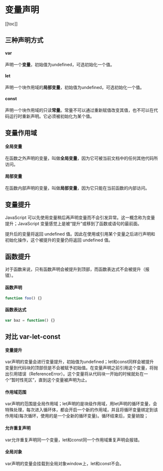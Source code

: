 # 变量声明

[[toc]]

## 三种声明方式

#### var

声明一个**变量**，初始值为undefined，可选初始化一个值。

#### let

声明一个块作用域的**局部变量**，初始值为undefined，可选初始化一个值。

#### const

声明一个块作用域的只读**常量**。常量不可以通过重新赋值改变其值，也不可以在代码运行时重新声明。它必须被初始化为某个值。



## 变量作用域

#### 全局变量

在函数之外声明的变量，叫做**全局变量**，因为它可被当前文档中的任何其他代码所访问。

#### 局部变量

在函数内部声明的变量，叫做**局部变量**，因为它只能在当前函数的内部访问。



## 变量提升

JavaScript 可以先使用变量稍后再声明变量而不会引发异常。这一概念称为变量提升；JavaScript 变量感觉上是被“提升”或移到了函数或语句的最前面。

提升后的变量将返回 undefined 值。因此在使用或引用某个变量之后进行声明和初始化操作，这个被提升的变量仍将返回 undefined 值。



## 函数提升

对于函数来说，只有函数声明会被提升到顶部，而函数表达式不会被提升（报错）。

#### 函数声明

```js
function foo() {}
```

#### 函数表达式

```js
var baz = function() {}
```



## 对比 var-let-const

#### 变量提升

var声明的变量会进行变量提升，初始值为undefined；let和const同样会被提升变量到代码块的顶部但是不会被赋予初始值。在变量声明之前引用这个变量，将抛出引用错误（ReferenceError）。这个变量将从代码块一开始的时候就处在一个“暂时性死区”，直到这个变量被声明为止。



#### 作用域范围

var声明的范围是全局作用域；let声明的是块级作用域，用let声明的循环变量，会特殊处理，每次进入循环体，都会开启一个新的作用域，并且将循环变量绑定到该作用域(每次循环，使用的是一个全新的循环变量)。循环结束后，变量销毁；



#### 允许重复声明

var允许重复声明同一个变量，let和const同一个作用域重复声明会报错。



#### 全局对象

var声明的变量会挂载到全局对象window上，let和const不会。
